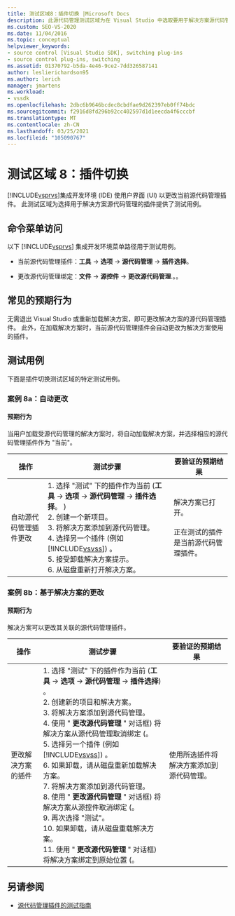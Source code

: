 ```yaml
---
title: 测试区域8：插件切换 |Microsoft Docs
description: 此源代码管理测试区域为在 Visual Studio 中选取要用于解决方案源代码管理的插件的过程提供测试用例。
ms.custom: SEO-VS-2020
ms.date: 11/04/2016
ms.topic: conceptual
helpviewer_keywords:
- source control [Visual Studio SDK], switching plug-ins
- source control plug-ins, switching
ms.assetid: 01370792-b5da-4e46-9ce2-7dd326587141
author: leslierichardson95
ms.author: lerich
manager: jmartens
ms.workload:
- vssdk
ms.openlocfilehash: 2dbc6b9646bcdec8cbdfae9d262397eb0ff74bdc
ms.sourcegitcommit: f2916d8fd296b92cc402597d1d1eecda4f6cccbf
ms.translationtype: MT
ms.contentlocale: zh-CN
ms.lasthandoff: 03/25/2021
ms.locfileid: "105090767"
---
```

# <a name="test-area-8-plug-in-switching"></a>测试区域 8：插件切换
[!INCLUDE[vsprvs](../../code-quality/includes/vsprvs_md.md)]集成开发环境 (IDE) 使用户界面 (UI) 以更改当前源代码管理插件。 此测试区域为选择用于解决方案源代码管理的插件提供了测试用例。

## <a name="command-menu-access"></a>命令菜单访问
 以下 [!INCLUDE[vsprvs](../../code-quality/includes/vsprvs_md.md)] 集成开发环境菜单路径用于测试用例。

- 当前源代码管理插件：**工具**  ->  **选项**  ->  **源代码管理**  ->  **插件选择**。

- 更改源代码管理绑定：**文件**  ->  **源控件**  ->  **更改源代码管理**.。。

## <a name="common-expected-behavior"></a>常见的预期行为
 无需退出 Visual Studio 或重新加载解决方案，即可更改解决方案的源代码管理插件。 此外，在加载解决方案时，当前源代码管理插件会自动更改为解决方案使用的插件。

## <a name="test-cases"></a>测试用例
 下面是插件切换测试区域的特定测试用例。

### <a name="case-8a-automatic-change"></a>案例 8a：自动更改

#### <a name="expected-behavior"></a>预期行为
 当用户加载受源代码管理的解决方案时，将自动加载解决方案，并选择相应的源代码管理插件作为 "当前"。

| 操作 | 测试步骤 | 要验证的预期结果 |
| - | - | - |
| 自动源代码管理插件更改 | 1. 选择 "测试" 下的插件作为当前 (**工具**  ->  **选项**  ->  **源代码管理**  ->  **插件选择**。 ) <br />2. 创建一个新项目。<br />3. 将解决方案添加到源代码管理。<br />4. 选择另一个插件 (例如 [!INCLUDE[vsvss](../../extensibility/includes/vsvss_md.md)]) 。<br />5. 接受卸载解决方案提示。<br />6. 从磁盘重新打开解决方案。 | 解决方案已打开。<br /><br /> 正在测试的插件是当前源代码管理插件。 |

### <a name="case-8b-solution-based-change"></a>案例 8b：基于解决方案的更改

#### <a name="expected-behavior"></a>预期行为
 解决方案可以更改其关联的源代码管理插件。

| 操作 | 测试步骤 | 要验证的预期结果 |
|----------------------------------| - | - |
| 更改解决方案的插件 | 1. 选择 "测试" 下的插件作为当前 (**工具**  ->  **选项**  ->  **源代码管理**  ->  **插件选择**) 。<br />2. 创建新的项目和解决方案。<br />3. 将解决方案添加到源代码管理。<br />4. 使用 " **更改源代码管理** " 对话框) 将解决方案从源代码管理取消绑定 (。<br />5. 选择另一个插件 (例如 [!INCLUDE[vsvss](../../extensibility/includes/vsvss_md.md)]) 。<br />6. 如果卸载，请从磁盘重新加载解决方案。<br />7. 将解决方案添加到源代码管理。<br />8. 使用 " **更改源代码管理** " 对话框) 将解决方案从源控件取消绑定 (。<br />9. 再次选择 "测试"。<br />10. 如果卸载，请从磁盘重载解决方案。<br />11. 使用 " **更改源代码管理** " 对话框) 将解决方案绑定到原始位置 (。 | 使用所选插件将解决方案添加到源代码管理。 |

## <a name="see-also"></a>另请参阅
- [源代码管理插件的测试指南](../../extensibility/internals/test-guide-for-source-control-plug-ins.md)
